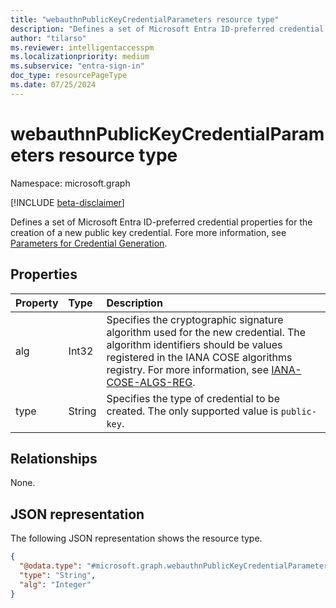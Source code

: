 ```yaml
---
title: "webauthnPublicKeyCredentialParameters resource type"
description: "Defines a set of Microsoft Entra ID-preferred credential properties for the creation of a new public key credential."  
author: "tilarso"  
ms.reviewer: intelligentaccesspm  
ms.localizationpriority: medium  
ms.subservice: "entra-sign-in"  
doc_type: resourcePageType  
ms.date: 07/25/2024
---  
```


# webauthnPublicKeyCredentialParameters resource type

Namespace: microsoft.graph

[!INCLUDE [beta-disclaimer](../../includes/beta-disclaimer.md)]

Defines a set of Microsoft Entra ID-preferred credential properties for the creation of a new public key credential. Fore more information, see [Parameters for Credential Generation](https://www.w3.org/TR/WebAuthn-2/#dictdef-publickeycredentialparameters).  

## Properties
|Property|Type|Description|
|:---|:---|:---|
|alg|Int32|Specifies the cryptographic signature algorithm used for the new credential. The algorithm identifiers should be values registered in the IANA COSE algorithms registry. For more information, see [IANA-COSE-ALGS-REG](https://www.w3.org/TR/WebAuthn-2/#biblio-iana-cose-algs-reg).|  
|type|String|Specifies the type of credential to be created. The only supported value is `public-key`.|  


## Relationships
None.

## JSON representation
The following JSON representation shows the resource type.
<!-- {
  "blockType": "resource",
  "@odata.type": "microsoft.graph.webauthnPublicKeyCredentialParameters"
}
-->
``` json
{
  "@odata.type": "#microsoft.graph.webauthnPublicKeyCredentialParameters",
  "type": "String",
  "alg": "Integer"
}
```

